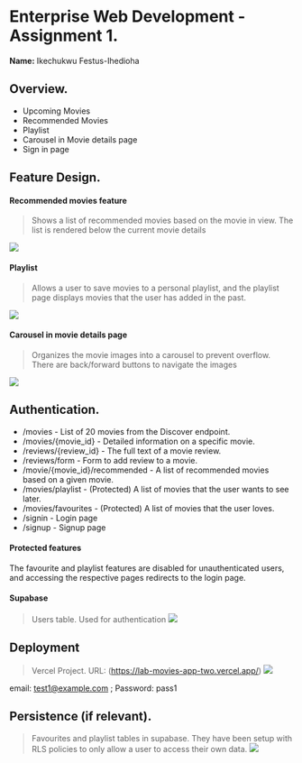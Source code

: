 # Enterprise Web Development - Assignment 1.

__Name:__ Ikechukwu Festus-Ihedioha

## Overview.
+ Upcoming Movies
+ Recommended Movies
+ Playlist
+ Carousel in Movie details page
+ Sign in page

## Feature Design.

#### Recommended movies feature

> Shows a list of recommended movies based on the movie in view. The list is rendered below the current movie details

![][image1]

#### Playlist

> Allows a user to save movies to a personal playlist, and the playlist page displays movies that the user has added in the past.

![][image2]

#### Carousel in movie details page

> Organizes the movie images into a carousel to prevent overflow. There are back/forward buttons to navigate the images

![][image3]

## Authentication.

+ /movies - List of 20  movies from the Discover endpoint.
+ /movies/{movie_id} - Detailed information on a specific movie.
+ /reviews/{review_id} - The full text of a movie review.
+ /reviews/form - Form to add review to a movie.
+ /movie/{movie_id}/recommended - A list of recommended movies based on a given movie. 
+ /movies/playlist - (Protected) A list of movies that the user wants to see later.
+ /movies/favourites - (Protected) A list of movies that the user loves.
+ /signin - Login page
+ /signup - Signup page

#### Protected features

The favourite and playlist features are disabled for unauthenticated users, and accessing the respective pages redirects to the login page. 

#### Supabase
> Users table. Used for authentication
![][image4]


## Deployment

> Vercel Project. URL: (https://lab-movies-app-two.vercel.app/)
![][image5]


email: test1@example.com ; Password: pass1

## Persistence (if relevant).

> Favourites and playlist tables in supabase. They have been setup with RLS policies to only allow a user to access their own data.
![][image6]

[image1]: ./images/image1.png
[image2]: ./images/image2.png
[image3]: ./images/image3.png
[image4]: ./images/image4.png
[image5]: ./images/image5.png
[image6]: ./images/image6.png